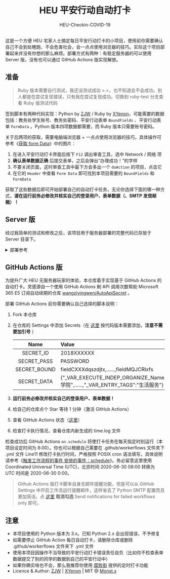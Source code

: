 <h1 align="center">HEU 平安行动自动打卡</h1>

<div align="center">HEU-Checkin-COVID-19</div></br>


这是一个方便 HEU 宅家人士搞定每日平安行动打卡的小项目，使用前你需要确认自己不会到处瞎跑、不会危害社会，会一点点使用浏览器的技巧。实际这个项目部署起来并没有你想的那么麻烦。部署方式有两种：有稳定服务器的可以使用 Server 版，没有也可以通过 GitHub Actions 版实现解放。

## 准备

> Ruby 版本需要自行测试，我还没测试成功 >.<，也不知道会不会成功。别人都是在尝试复现错误，只有我在尝试复现成功。切换到 ruby-test 分支查看 Ruby 版测试代码

签到脚本有两种代码实现：Python by [ZJW](https://zjw1.top/2020/03/10/auto_checkin_during_covid19_and_cas_sso_learning/) / Ruby by [XYenon](https://gist.github.com/XYenon/79317d63e7f769e5bdff5b595d709b65)，可能需要的数据包括：教务处学生账号、教务处密码、平安行动表单 `BoundFields` 、平安行动表单 `FormData` 。Python 版本四项数据都需要，而 Ruby 版本只需要账号密码。

关于后两项的获取，需要电脑端浏览器 + 一点点使用浏览器的技巧，具体操作可参考《[获取 form Data](https://monsterx.cn/tech/Auto-Checkin-COVID19.html#toc_1)》中的图片：

1. 在进入平安行动打卡界面后按下 `F12` 调出审查工具，选中 Network / 网络 项
2. **确认表单数据正确** 后提交表单，之后会弹出“办理成功！”的字样
3. 不要关闭页面，这时审查工具中最下方会多出一个 `doAction` 的项目，点击它
4. 在它的 `Header` 中查看 `Form Data` 即可找到本项目需要的 `BoundFields` 和 `FormData`

获取了这些数据后即可开始部署自己的自动打卡任务，无论你选择下面的哪一种方式，**请在运行前务必修改并核实自己的登录用户、表单数据（、SMTP 发信邮箱）！**

## Server 版

经过我简单的测试和修改之后，该项目用于服务器部署的完整代码已存放于 Server 目录下。

<details><summary>部署参考</summary><br>

使用前确保使用 `pip install` 安装了 `lxml` `requests` 库。

1. 按照自己需要修改文件内容
   
   - Server/checkin.py 修改 Line35-36 Line110 Line113 Line156-163 为自己的登录用户、表单数据、SMTP 发信邮箱
   - Server/checkin.sh 修改其中的路径为实际路径，它用于 Linux 服务器设置定时任务，仅供参考
   - Server/checkin.log 若使用 checkin.sh 则该文件将记录打卡日志，无需修改

2. SMTP 发信邮箱设置并不是必须的，仅用于服务器打卡完成后发送邮件提醒
   
   如果不需要这个功能，删除 Server/checkin.py Line152-176 即可

3. 安装 pip 依赖项 `lxml` `requests`
   
   命令行执行 `python -m pip install lxml requests`

4. **运行前务必修改并核实自己的登录用户、表单数据、SMTP 发信邮箱！**
5. 配置打卡定时任务
   
   这个版本通过服务器或本地主机的定时任务实现自动打卡。请参考《[定时任务](https://monsterx.cn/tech/Auto-Checkin-COVID19.html#toc_7)》自行设置定时任务

</details>

## GitHub Actions 版

为提升广大 HEU 无服务器玩家的体验，本仓库着手实现基于 GitHub Actions 的自动打卡。灵感源自一个使用 GitHub Actions 刷 API 调用次数帮助 Microsoft 365 E5 订阅自动续期的仓库 [wangziyingwen/AutoApiSecret](https://github.com/wangziyingwen/AutoApiSecret) 。

部署 GitHub Actions 前你需要确认自己选择的脚本说明：

1. Fork 本仓库
2. 在仓库的 Settings 中添加 Secrets（在 [这里](https://github.com/monsterxcn/HEU-Checkin-COVID-19/settings/secrets) 按代码版本需要添加，**注意不需要加引号** ）
   
   | Name | Value | Version |
   |:----:|:------|:-------:|
   | SECRET_ID | 2018XXXXXX | py rb |
   | SECRET_PASS | PASSWORD | py rb |
   | SECRET_BOUND | fieldCXXXdqszdjtx,......,fieldMQJCRlxfs | py |
   | SECRET_DATA | {"_VAR_EXECUTE_INDEP_ORGANIZE_Name":"XXX学院",......,"_VAR_ENTRY_TAGS":"生活服务"} | py |

3. **运行前务必修改并核实自己的登录用户、表单数据！**
4. 给自己的仓库点个 Star 等待 1 分钟（激活 GitHub Actions）
5. 查看 GitHub Actions 状态（[这里](https://github.com/monsterxcn/HEU-Checkin-COVID-19/actions)）
6. 检查打卡执行情况，查看仓库内新生成的 time.log 文件

检查成功后 GitHub Actions `on.schedule` 将使打卡任务在每天指定时刻运行（本项目设定时间为 8:00）。你也可以根据自己需要在 .github/workerflows 文件夹下 .yml 文件 Line11 修改打卡执行时间，严格按照 POSIX cron 语法填写，具体说明请参考《[触发工作流程的事件 安排的事件：schedule](https://docs.github.com/cn/actions/reference/events-that-trigger-workflows#)》。务必留意这里使用 Coordinated Universal Time (UTC)，北京时间 2020-06-30 08:00 转换为 UTC 时间是 2020-06-30 0:00。

> Github Actions 版打卡脚本自身无邮件提醒功能，但是可以从 GitHub Settings 中开启工作流运行提醒邮件，这样省去了 Python SMTP 配置而且更加简洁。点 [这里](https://github.com/settings/notifications) **取消勾选** Send notifications for failed workflows only 即可。

## 注意

 - 本项目使用的 Python 版本为 3.x。已知 Python 2.x 会出现错误，不予修复
 - 如需要停止 GitHub Action 每日自动打卡，请删除仓库或删除 .github/workerflows 文件夹下 .yml 文件
 - 使用本项目因操作不当导致的平安行动打卡错误责任自负（比如你不检查表单数据提交了别的同学的数据到自己的平安行动中）
 - 如果你确实啥也不会，那么我推荐你使用 [腐败街](https://www.fubaijie.cn) 提供的定时打卡功能
 - Licence & Author: [ZJW](https://zjw1.top) | [XYenon](https://xyenon.bid) | MIT @ [Monst.x](https://monsterx.cn)